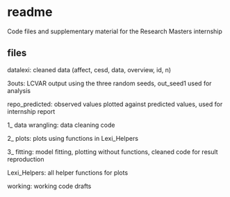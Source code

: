 # readme
Code files and supplementary material for the Research Masters internship 

## files
datalexi: cleaned data (affect, cesd, data, overview, id, n)

3outs: LCVAR output using the three random seeds, out_seed1 used for analysis

repo_predicted: observed values plotted against predicted values, used for internship report

1_ data wrangling: data cleaning code

2_ plots: plots using functions in Lexi_Helpers

3_ fitting: model fitting, plotting without functions, cleaned code for result reproduction

Lexi_Helpers: all helper functions for plots

working: working code drafts 
